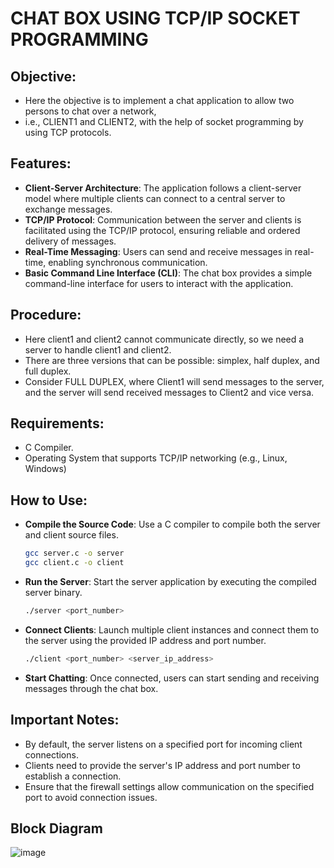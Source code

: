 # CHAT BOX USING TCP/IP SOCKET PROGRAMMING

## Objective:
- Here the objective is to implement a chat application to allow two persons to chat over a network,
- i.e., CLIENT1 and CLIENT2, with the help of socket programming by using TCP protocols.

## Features:
- **Client-Server Architecture**: The application follows a client-server model where multiple clients can connect to a central server to exchange messages.
- **TCP/IP Protocol**: Communication between the server and clients is facilitated using the TCP/IP protocol, ensuring reliable and ordered delivery of messages.
- **Real-Time Messaging**: Users can send and receive messages in real-time, enabling synchronous communication.
- **Basic Command Line Interface (CLI)**: The chat box provides a simple command-line interface for users to interact with the application.

## Procedure:
- Here client1 and client2 cannot communicate directly, so we need a server to handle client1 and client2.
- There are three versions that can be possible: simplex, half duplex, and full duplex.
- Consider FULL DUPLEX, where Client1 will send messages to the server, and the server will send received messages to Client2 and vice versa.

## Requirements:
- C Compiler.
- Operating System that supports TCP/IP networking (e.g., Linux, Windows)

## How to Use:
- **Compile the Source Code**: Use a C compiler to compile both the server and client source files.
    ```bash
    gcc server.c -o server
    gcc client.c -o client
    ```
- **Run the Server**: Start the server application by executing the compiled server binary.
    ```bash
    ./server <port_number>
    ```
- **Connect Clients**: Launch multiple client instances and connect them to the server using the provided IP address and port number.
    ```bash
    ./client <port_number> <server_ip_address>
    ```
- **Start Chatting**: Once connected, users can start sending and receiving messages through the chat box.

## Important Notes:
- By default, the server listens on a specified port for incoming client connections.
- Clients need to provide the server's IP address and port number to establish a connection.
- Ensure that the firewall settings allow communication on the specified port to avoid connection issues.

## Block Diagram
![image](https://github.com/maybesravan/CHAT-BOX-USING-TCP-IP-SOCKET-PROGRAMMING/assets/81691560/337eeca8-3fc3-4cae-a8b1-d61b421ab73d)
